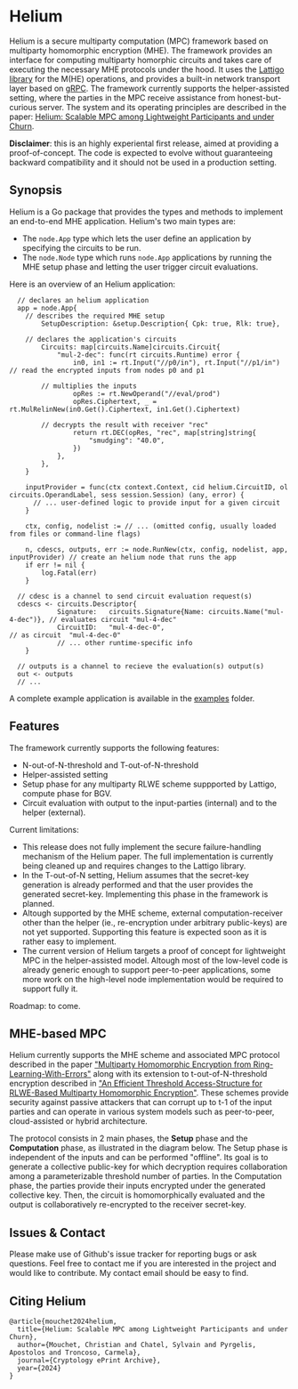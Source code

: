 # Helium

Helium is a secure multiparty computation (MPC) framework based on multiparty homomorphic encryption (MHE). 
The framework provides an interface for computing multiparty homorphic circuits and takes care of executing the necessary MHE protocols under the hood.
It uses the [Lattigo library](https://github.com/tuneinsight/lattigo) for the M(HE) operations, and provides a built-in network transport layer based on
[gRPC](https://grpc.io).
The framework currently supports the helper-assisted setting, where the parties in the MPC receive assistance from honest-but-curious server.
The system and its operating principles are described in the paper: [Helium: Scalable MPC among Lightweight Participants and under Churn](https://eprint.iacr.org/2024/194).

**Disclaimer**: this is an highly experiental first release, aimed at providing a proof-of-concept. 
The code is expected to evolve without guaranteeing backward compatibility and it should not be used in a production setting.

## Synopsis
Helium is a Go package that provides the types and methods to implement an end-to-end MHE application.
Helium's two main types are:
- The `node.App` type which lets the user define an application by specifying the circuits to be run.
- The `node.Node` type which runs `node.App` applications by running the MHE setup phase and letting the user trigger circuit evaluations.

Here is an overview of an Helium application:
```
  // declares an helium application
  app = node.App{
    // describes the required MHE setup
		SetupDescription: &setup.Description{ Cpk: true, Rlk: true},
    
    // declares the application's circuits
		Circuits: map[circuits.Name]circuits.Circuit{
			"mul-2-dec": func(rt circuits.Runtime) error {
				in0, in1 := rt.Input("//p0/in"), rt.Input("//p1/in") // read the encrypted inputs from nodes p0 and p1

        // multiplies the inputs 
				opRes := rt.NewOperand("//eval/prod")
				opRes.Ciphertext, _ = rt.MulRelinNew(in0.Get().Ciphertext, in1.Get().Ciphertext)

        // decrypts the result with receiver "rec"
				return rt.DEC(opRes, "rec", map[string]string{
					"smudging": "40.0",
				})
			},
		},
	}

	inputProvider = func(ctx context.Context, cid helium.CircuitID, ol circuits.OperandLabel, sess session.Session) (any, error) {
      // ... user-defined logic to provide input for a given circuit
	}

	ctx, config, nodelist := // ... (omitted config, usually loaded from files or command-line flags)

	n, cdescs, outputs, err := node.RunNew(ctx, config, nodelist, app, inputProvider) // create an helium node that runs the app
	if err != nil {
		log.Fatal(err)
	}

  // cdesc is a channel to send circuit evaluation request(s)
  cdescs <- circuits.Descriptor{
			Signature:   circuits.Signature{Name: circuits.Name("mul-4-dec")}, // evaluates circuit "mul-4-dec"
			CircuitID:   "mul-4-dec-0",                                        // as circuit  "mul-4-dec-0"
			// ... other runtime-specific info 
	}

  // outputs is a channel to recieve the evaluation(s) output(s)
  out <- outputs 
  // ... 
```

A complete example application is available in the [examples](/examples/vec-mul/) folder.

## Features
The framework currently supports the following features:
- N-out-of-N-threshold and T-out-of-N-threshold
- Helper-assisted setting
- Setup phase for any multiparty RLWE scheme suppported by Lattigo, compute phase for BGV.
- Circuit evaluation with output to the input-parties (internal) and to the helper (external).

Current limitations:
- This release does not fully implement the secure failure-handling mechanism of the Helium paper. The full implementation is currently being cleaned up
and requires changes to the Lattigo library.
- In the T-out-of-N setting, Helium assumes that the secret-key generation is already performed and that the user provides the generated secret-key.
Implementing this phase in the framework is planned.
- Altough supported by the MHE scheme, external computation-receiver other than the helper (ie., re-encryption under arbitrary public-keys) are not yet supported.
Supporting this feature is expected soon as it is rather easy to implement.
- The current version of Helium targets a proof of concept for lightweight MPC in the helper-assisted model. Altough most of the low-level code is already 
generic enough to support peer-to-peer applications, some more work on the high-level node implementation would be required to support fully it.

Roadmap: to come.

## MHE-based MPC

Helium currently supports the MHE scheme and associated MPC protocol described in the paper ["Multiparty Homomorphic Encryption from Ring-Learning-With-Errors"](https://eprint.iacr.org/2020/304.pdf) along with its extension to t-out-of-N-threshold encryption described in ["An Efficient Threshold Access-Structure for RLWE-Based Multiparty Homomorphic Encryption"](https://eprint.iacr.org/2022/780.pdf). These schemes provide security against passive attackers that can corrupt up to t-1 of the input parties and can operate in various system models such as peer-to-peer, cloud-assisted or hybrid architecture.

The protocol consists in 2 main phases, the **Setup** phase and the **Computation** phase, as illustrated in the diagram below. 
The Setup phase is independent of the inputs and can be performed "offline".
Its goal is to generate a collective public-key for which decryption requires collaboration among a parameterizable threshold number of parties.
In the Computation phase, the parties provide their inputs encrypted under the generated collective key.
Then, the circuit is homomorphically evaluated and the output is collaboratively re-encrypted to the receiver secret-key.

## Issues & Contact

Please make use of Github's issue tracker for reporting bugs or ask questions. 
Feel free to contact me if you are interested in the project and would like to contribute. My contact email should be easy to find.

## Citing Helium
```
@article{mouchet2024helium,
  title={Helium: Scalable MPC among Lightweight Participants and under Churn},
  author={Mouchet, Christian and Chatel, Sylvain and Pyrgelis, Apostolos and Troncoso, Carmela},
  journal={Cryptology ePrint Archive},
  year={2024}
}
```
